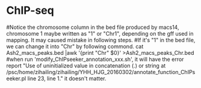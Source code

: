 # ChIP-seq
#Notice the chromosome column in the bed file produced by macs14, chromosome 1 maybe written as "1" or "Chr1", depending on the gff used in mapping. It may caused mistake in following steps.
#If it's "1" in the bed file, we can change it into "Chr" by following commond.
cat Ash2_macs_peaks.bed |awk '{print "Chr" $0}' >Ash2_macs_peaks_Chr.bed
#when run 'modify_ChIPseeker_annotation_xxx.sh', it will have the error report "Use of uninitialized value in concatenation (.) or string at /psc/home/zihailing/zihailing/YHH_HJG_20160302/annotate_function_ChIPseeker.pl line 23, <GEN0> line 1." it doesn't matter.

